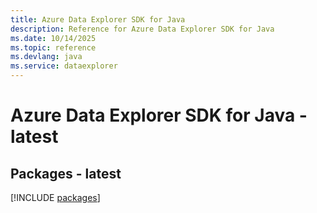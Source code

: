 ```yaml
---
title: Azure Data Explorer SDK for Java
description: Reference for Azure Data Explorer SDK for Java
ms.date: 10/14/2025
ms.topic: reference
ms.devlang: java
ms.service: dataexplorer
---
```

# Azure Data Explorer SDK for Java - latest
## Packages - latest
[!INCLUDE [packages](data-explorer-index.md)]